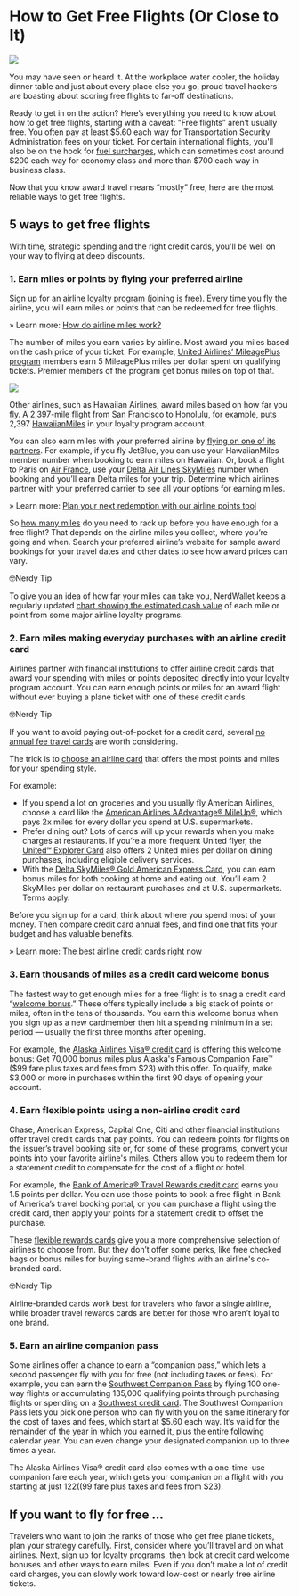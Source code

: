 # How to Get Free Flights (Or Close to It)

![](https://www.nerdwallet.com/assets/blog/wp-content/uploads/2021/11/GettyImages-1271517135-1-770x462.jpg)

You may have seen or heard it. At the workplace water cooler, the holiday dinner table and just about every place else you go, proud travel hackers are boasting about scoring free flights to far-off destinations.

Ready to get in on the action? Here’s everything you need to know about how to get free flights, starting with a caveat: "Free flights” aren’t usually free. You often pay at least $5.60 each way for Transportation Security Administration fees on your ticket. For certain international flights, you'll also be on the hook for [fuel surcharges](https://www.nerdwallet.com/article/travel/fuel-surcharge-airlines), which can sometimes cost around $200 each way for economy class and more than $700 each way in business class.

Now that you know award travel means “mostly” free, here are the most reliable ways to get free flights.

## 5 ways to get free flights

With time, strategic spending and the right credit cards, you'll be well on your way to flying at deep discounts.

### 1. Earn miles or points by flying your preferred airline

Sign up for an [airline loyalty program](https://www.nerdwallet.com/article/travel/which-frequent-flyer-program-is-best-for-me) (joining is free). Every time you fly the airline, you will earn miles or points that can be redeemed for free flights.

» Learn more: [How do airline miles work?](https://www.nerdwallet.com/article/travel/how-do-airline-miles-work)

The number of miles you earn varies by airline. Most award you miles based on the cash price of your ticket. For example, [United Airlines’ MileagePlus program](https://www.nerdwallet.com/article/travel/united-airlines-mileageplus-program-the-complete-guide) members earn 5 MileagePlus miles per dollar spent on qualifying tickets. Premier members of the program get bonus miles on top of that.

![](https://www.nerdwallet.com/assets/blog/wp-content/uploads/2021/11/image118-770x279.png)

Other airlines, such as Hawaiian Airlines, award miles based on how far you fly. A 2,397-mile flight from San Francisco to Honolulu, for example, puts 2,397 [HawaiianMiles](https://www.nerdwallet.com/article/travel/hawaiian-airlines-hawaiianmiles-the-complete-guide) in your loyalty program account.

You can also earn miles with your preferred airline by [flying on one of its partners](https://www.nerdwallet.com/article/travel/airline-partnerships-alliances-basics). For example, if you fly JetBlue, you can use your HawaiianMiles member number when booking to earn miles on Hawaiian. Or, book a flight to Paris on [Air France](https://www.nerdwallet.com/article/travel/a-points-collectors-guide-to-air-france-klm), use your [Delta Air Lines SkyMiles](https://www.nerdwallet.com/article/travel/delta-air-lines-skymiles-program-the-complete-guide) number when booking and you’ll earn Delta miles for your trip. Determine which airlines partner with your preferred carrier to see all your options for earning miles.

» Learn more: [Plan your next redemption with our airline points tool](https://www.nerdwallet.com/article/travel/airline-point-transfers-and-partner-award-bookings-tool)

So [how many miles](https://www.nerdwallet.com/article/travel/how-many-miles-for-free-flight-by-airline) do you need to rack up before you have enough for a free flight? That depends on the airline miles you collect, where you’re going and when. Search your preferred airline’s website for sample award bookings for your travel dates and other dates to see how award prices can vary.

🤓Nerdy Tip

To give you an idea of how far your miles can take you, NerdWallet keeps a regularly updated [chart showing the estimated cash value](https://www.nerdwallet.com/article/travel/airline-miles-and-hotel-points-valuations) of each mile or point from some major airline loyalty programs.

### 2. Earn miles making everyday purchases with an airline credit card

Airlines partner with financial institutions to offer airline credit cards that award your spending with miles or points deposited directly into your loyalty program account. You can earn enough points or miles for an award flight without ever buying a plane ticket with one of these credit cards.

🤓Nerdy Tip

If you want to avoid paying out-of-pocket for a credit card, several [no annual fee travel cards](https://www.nerdwallet.com/best/credit-cards/no-annual-fee-travel) are worth considering.

The trick is to [choose an airline card](https://www.nerdwallet.com/article/credit-cards/how-to-choose-an-airline-credit-card) that offers the most points and miles for your spending style.

For example:

- If you spend a lot on groceries and you usually fly American Airlines, choose a card like the [American Airlines AAdvantage® MileUp®](https://www.nerdwallet.com/reviews/credit-cards/citi-aadvantage-mileup), which pays 2x miles for every dollar you spend at U.S. supermarkets.
- Prefer dining out? Lots of cards will up your rewards when you make charges at restaurants. If you’re a more frequent United flyer, the [United℠ Explorer Card](https://www.nerdwallet.com/reviews/credit-cards/united-explorer) also offers 2 United miles per dollar on dining purchases, including eligible delivery services.
- With the [Delta SkyMiles® Gold American Express Card](https://www.nerdwallet.com/reviews/credit-cards/american-express-gold-delta-skymiles), you can earn bonus miles for both cooking at home and eating out. You’ll earn 2 SkyMiles per dollar on restaurant purchases and at U.S. supermarkets. Terms apply.

Before you sign up for a card, think about where you spend most of your money. Then compare credit card annual fees, and find one that fits your budget and has valuable benefits.

» Learn more: [The best airline credit cards right now](https://www.nerdwallet.com/best/credit-cards/airline)

### 3. Earn thousands of miles as a credit card welcome bonus

The fastest way to get enough miles for a free flight is to snag a credit card “[welcome bonus](https://www.nerdwallet.com/article/travel/top-rewards-credit-card-offers).” These offers typically include a big stack of points or miles, often in the tens of thousands. You earn this welcome bonus when you sign up as a new cardmember then hit a spending minimum in a set period — usually the first three months after opening.

For example, the [Alaska Airlines Visa® credit card](https://www.nerdwallet.com/reviews/credit-cards/alaska-airlines-credit-card) is offering this welcome bonus: Get 70,000 bonus miles plus Alaska's Famous Companion Fare™ ($99 fare plus taxes and fees from $23) with this offer. To qualify, make $3,000 or more in purchases within the first 90 days of opening your account.

### 4. Earn flexible points using a non-airline credit card

Chase, American Express, Capital One, Citi and other financial institutions offer travel credit cards that pay points. You can redeem points for flights on the issuer’s travel booking site or, for some of these programs, convert your points into your favorite airline's miles. Others allow you to redeem them for a statement credit to compensate for the cost of a flight or hotel.

For example, the [Bank of America® Travel Rewards credit card](https://www.nerdwallet.com/reviews/credit-cards/bank-of-america-travel-rewards) earns you 1.5 points per dollar. You can use those points to book a free flight in Bank of America’s travel booking portal, or you can purchase a flight using the credit card, then apply your points for a statement credit to offset the purchase.

These [flexible rewards cards](https://www.nerdwallet.com/article/travel/why-flexible-points-are-critical-for-your-rewards-portfolio-especially-in-uncertain-times) give you a more comprehensive selection of airlines to choose from. But they don’t offer some perks, like free checked bags or bonus miles for buying same-brand flights with an airline's co-branded card.

🤓Nerdy Tip

Airline-branded cards work best for travelers who favor a single airline, while broader travel rewards cards are better for those who aren’t loyal to one brand.

### 5. Earn an airline companion pass

Some airlines offer a chance to earn a “companion pass,” which lets a second passenger fly with you for free (not including taxes or fees). For example, you can earn the [Southwest Companion Pass](https://www.nerdwallet.com/article/credit-cards/earn-southwest-companion-pass) by flying 100 one-way flights or accumulating 135,000 qualifying points through purchasing flights or spending on a [Southwest credit card](https://www.nerdwallet.com/article/credit-cards/which-southwest-airlines-credit-card-to-choose). The Southwest Companion Pass lets you pick one person who can fly with you on the same itinerary for the cost of taxes and fees, which start at $5.60 each way. It’s valid for the remainder of the year in which you earned it, plus the entire following calendar year. You can even change your designated companion up to three times a year.

The Alaska Airlines Visa® credit card also comes with a one-time-use companion fare each year, which gets your companion on a flight with you starting at just $122 (($99 fare plus taxes and fees from $23).

## If you want to fly for free ...

Travelers who want to join the ranks of those who get free plane tickets, plan your strategy carefully. First, consider where you’ll travel and on what airlines. Next, sign up for loyalty programs, then look at credit card welcome bonuses and other ways to earn miles. Even if you don’t make a lot of credit card charges, you can slowly work toward low-cost or nearly free airline tickets.
